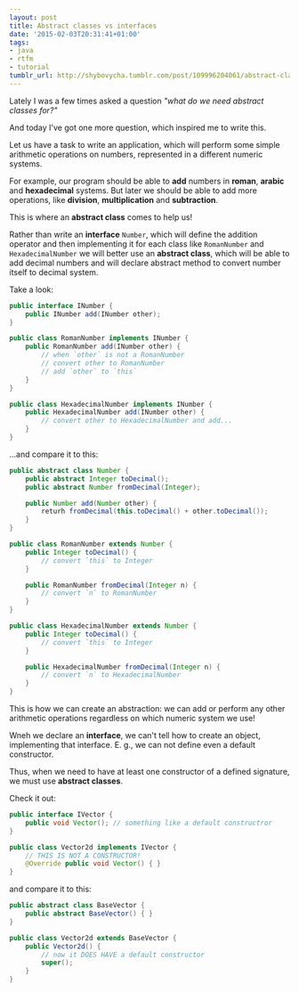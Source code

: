 ```yaml
---
layout: post
title: Abstract classes vs interfaces
date: '2015-02-03T20:31:41+01:00'
tags:
- java
- rtfm
- tutorial
tumblr_url: http://shybovycha.tumblr.com/post/109996204061/abstract-classes-vs-interfaces
---
```


Lately I was a few times asked a question _"what do we need abstract classes for?"_

And today I've got one more question, which inspired me to write this.

<!--more-->

Let us have a task to write an application, which will perform some simple arithmetic operations on numbers, represented in a different numeric systems.

For example, our program should be able to **add** numbers in **roman**, **arabic** and **hexadecimal** systems. But later we should be able to add more operations, like **division**, **multiplication** and **subtraction**.

This is where an **abstract class** comes to help us!

Rather than write an **interface** `Number`, which will define the addition operator and then implementing it for each class like `RomanNumber` and `HexadecimalNumber` we will better use an **abstract class**, which will be able to add decimal numbers and will declare abstract method to convert number itself to decimal system.

Take a look:

```java
public interface INumber {
    public INumber add(INumber other);
}

public class RomanNumber implements INumber {
    public RomanNumber add(INumber other) {
        // when `other` is not a RomanNumber
        // convert other to RomanNumber
        // add `other` to `this`
    }
}

public class HexadecimalNumber implements INumber {
    public HexadecimalNumber add(INumber other) {
        // convert other to HexadecimalNumber and add...
    }
}
```

...and compare it to this:

```java
public abstract class Number {
    public abstract Integer toDecimal();
    public abstract Number fromDecimal(Integer);

    public Number add(Number other) {
        returh fromDecimal(this.toDecimal() + other.toDecimal());
    }
}

public class RomanNumber extends Number {
    public Integer toDecimal() {
        // convert `this` to Integer
    }

    public RomanNumber fromDecimal(Integer n) {
        // convert `n` to RomanNumber
    }
}

public class HexadecimalNumber extends Number {
    public Integer toDecimal() {
        // convert `this` to Integer
    }

    public HexadecimalNumber fromDecimal(Integer n) {
        // convert `n` to HexadecimalNumber
    }
}
```

This is how we can create an abstraction: we can add or perform any other arithmetic operations regardless on which numeric system we use!

Wneh we declare an **interface**, we can't tell how to create an object, implementing that interface. E. g., we can not define even a default constructor.

Thus, when we need to have at least one constructor of a defined signature, we must use **abstract classes**.

Check it out:

```java
public interface IVector {
    public void Vector(); // something like a default constructror
}

public class Vector2d implements IVector {
    // THIS IS NOT A CONSTRUCTOR!
    @Override public void Vector() { }
}
```

and compare it to this:

```java
public abstract class BaseVector {
    public abstract BaseVector() { }
}

public class Vector2d extends BaseVector {
    public Vector2d() {
        // now it DOES HAVE a default constructor
        super();
    }
}
```
